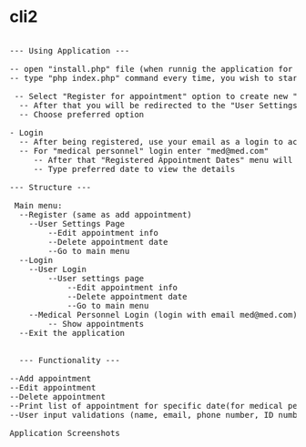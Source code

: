 # cli2

<pre>

--- Using Application ---

-- open "install.php" file (when runnig the application for the first time), that will create schema `registration` and `users` table and will populate some example data to the table
-- type "php index.php" command every time, you wish to start the application

 -- Select "Register for appointment" option to create new "appointment"
  -- After that you will be redirected to the "User Settings Page"
  -- Choose preferred option

- Login
  -- After being registered, use your email as a login to access "User Settings Page"
  -- For "medical personnel" login enter "med@med.com"
     -- After that "Registered Appointment Dates" menu will appear
     -- Type preferred date to view the details

--- Structure ---

 Main menu:
  --Register (same as add appointment) 
    --User Settings Page
        --Edit appointment info
        --Delete appointment date
        --Go to main menu
  --Login
    --User Login
        --User settings page
            --Edit appointment info
            --Delete appointment date
            --Go to main menu
    --Medical Personnel Login (login with email med@med.com)
        -- Show appointments
  --Exit the application
  
  
  --- Functionality ---
  
--Add appointment
--Edit appointment
--Delete appointment
--Print list of appointment for specific date(for medical personnel)
--User input validations (name, email, phone number, ID number, date, time)

Application Screenshots
</pre>
